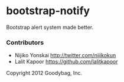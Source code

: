 bootstrap-notify
================

Bootstrap alert system made better.

### Contributors

* Nijiko Yonskai <http://twitter.com/nijikokun>
* Lalit Kapoor <https://github.com/lalitkapoor>


Copyright 2012 Goodybag, Inc.
